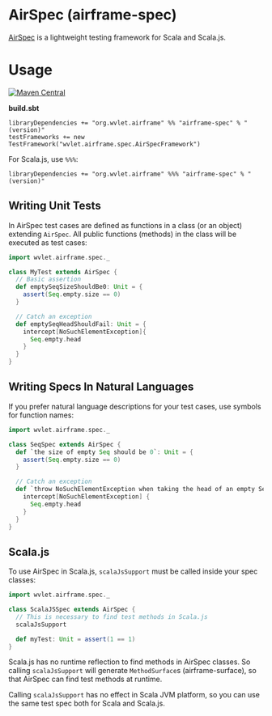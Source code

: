 AirSpec (airframe-spec)
======

[AirSpec](https://wvlet.org/airframe/airframe-spec) is a lightweight testing framework for Scala and Scala.js.

# Usage

[![Maven Central](https://maven-badges.herokuapp.com/maven-central/org.wvlet.airframe/airframe-spec_2.12/badge.svg)](http://central.maven.org/maven2/org/wvlet/airframe/airframe-spec_2.12/)

**build.sbt**

```
libraryDependencies += "org.wvlet.airframe" %% "airframe-spec" % "(version)"
testFrameworks += new TestFramework("wvlet.airframe.spec.AirSpecFramework")
```

For Scala.js, use `%%%`:
```
libraryDependencies += "org.wvlet.airframe" %%% "airframe-spec" % "(version)"
```

## Writing Unit Tests 

In AirSpec test cases are defined as functions in a class (or an object) extending `AirSpec`.
All public functions (methods) in the class will be executed as test cases:

```scala
import wvlet.airframe.spec._

class MyTest extends AirSpec {
  // Basic assertion
  def emptySeqSizeShouldBe0: Unit = {
    assert(Seq.empty.size == 0)
  }

  // Catch an exception
  def emptySeqHeadShouldFail: Unit = {
    intercept[NoSuchElementException]{
      Seq.empty.head
    }
  }
}
```


## Writing Specs In Natural Languages

If you prefer natural language descriptions for your test cases, use symbols for function names:

```scala
import wvlet.airframe.spec._

class SeqSpec extends AirSpec {
  def `the size of empty Seq should be 0`: Unit = {
    assert(Seq.empty.size == 0)
  }

  // Catch an exception
  def `throw NoSuchElementException when taking the head of an empty Set`: Unit = {
    intercept[NoSuchElementException] {
      Seq.empty.head
    }
  }
}

```


## Scala.js

To use AirSpec in Scala.js, `scalaJsSupport` must be called inside your spec classes:
 
```scala
import wvlet.airframe.spec._

class ScalaJSSpec extends AirSpec {
  // This is necessary to find test methods in Scala.js
  scalaJsSupport  

  def myTest: Unit = assert(1 == 1)
}
```

Scala.js has no runtime reflection to find methods in AirSpec classes.
So calling `scalaJsSupport` will generate `MethodSurface`s (airframe-surface), so that 
AirSpec can find test methods at runtime. 

Calling `scalaJsSupport` has no effect in Scala JVM platform, so you can use the
same test spec both for Scala and Scala.js.
